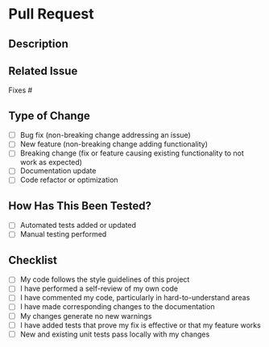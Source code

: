 # Pull Request

## Description
<!-- Describe the changes you've made -->

## Related Issue
<!-- Link to the issue this PR addresses (if applicable) -->
Fixes #

## Type of Change
<!-- Check the relevant option(s) -->
- [ ] Bug fix (non-breaking change addressing an issue)
- [ ] New feature (non-breaking change adding functionality)
- [ ] Breaking change (fix or feature causing existing functionality to not work as expected)
- [ ] Documentation update
- [ ] Code refactor or optimization

## How Has This Been Tested?
<!-- Describe the tests you ran to verify your changes -->
- [ ] Automated tests added or updated
- [ ] Manual testing performed

## Checklist
- [ ] My code follows the style guidelines of this project
- [ ] I have performed a self-review of my own code
- [ ] I have commented my code, particularly in hard-to-understand areas
- [ ] I have made corresponding changes to the documentation
- [ ] My changes generate no new warnings
- [ ] I have added tests that prove my fix is effective or that my feature works
- [ ] New and existing unit tests pass locally with my changes
